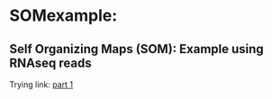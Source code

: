 # SOMexample: 
## Self Organizing Maps (SOM): Example using RNAseq reads


Trying link: [part 1]("r/SOM_RNAseq_tutorial_part1_clean")

